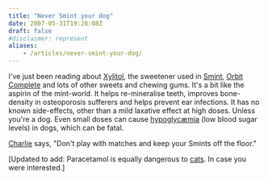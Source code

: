 ```yaml
---
title: "Never Smint your dog"
date: 2007-05-31T19:28:08Z
draft: false
#disclaimer: represent
aliases:
    - /articles/never-smint-your-dog/
---
```


I've just been reading about [Xylitol](http://en.wikipedia.org/wiki/Xylitol), the sweetener used in [Smint](http://www.smint.com/), [Orbit Complete](http://www.wrigley.co.uk/index.cfm?articleid=136) and lots of other sweets and chewing gums. <!--more-->It's a bit like the aspirin of the mint-world. It helps re-mineralise teeth, improves bone-density in osteoporosis sufferers and helps prevent ear infections. It has no known side-effects, other than a mild laxative effect at high doses. Unless you're a dog. Even small doses can cause [hypoglyc&aelig;mia](http://en.wikipedia.org/wiki/Hypoglycemia) (low blood sugar levels) in dogs, which can be fatal.

[Charlie](http://news.bbc.co.uk/1/hi/magazine/4690146.stm) says, "Don't play with matches and keep your Smints off the floor."

[Updated to add: Paracetamol is equally dangerous to [cats](http://en.wikipedia.org/wiki/Paracetamol#Effects_on_animals). In case you were interested.]
